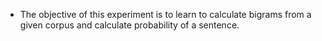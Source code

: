 - The objective of this experiment is to learn to calculate bigrams from a given corpus and calculate probability of a sentence.
